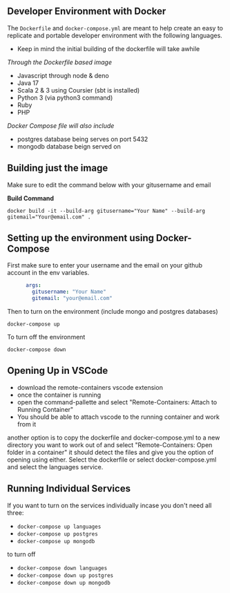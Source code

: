 ## Developer Environment with Docker

The `Dockerfile` and `docker-compose.yml` are meant to help create an easy to replicate and portable developer environment with the following languages.

- Keep in mind the initial building of the dockerfile will take awhile

*Through the Dockerfile based image*
- Javascript through node & deno
- Java 17
- Scala 2 & 3 using Coursier (sbt is installed)
- Python 3 (via python3 command)
- Ruby
- PHP

*Docker Compose file will also include*
- postgres database being serves on port 5432
- mongodb database beign served on 

## Building just the image

Make sure to edit the command below with your gitusername and email

**Build Command**

```
docker build -it --build-arg gitusername="Your Name" --build-arg gitemail="Your@email.com" .
```

## Setting up the environment using Docker-Compose

First make sure to enter your username and the email on your github account in the env variables.

```yml
      args:
        gitusername: "Your Name"
        gitemail: "your@email.com"
```

Then to turn on the environment (include mongo and postgres databases)

```
docker-compose up
```

To turn off the environment

```
docker-compose down
```

## Opening Up in VSCode

- download the remote-containers vscode extension
- once the container is running
- open the command-pallette and select "Remote-Containers: Attach to Running Container"
- You should be able to attach vscode to the running container and work from it

another option is to copy the dockerfile and docker-compose.yml to a new directory you want to work out of and select "Remote-Containers: Open folder in a container" it should detect the files and give you the option of opening using either. Select the dockerfile or select docker-compose.yml and select the languages service.

## Running Individual Services

If you want to turn on the services individually incase you don't need all three:

- `docker-compose up languages`
- `docker-compose up postgres`
- `docker-compose up mongodb` 

to turn off

- `docker-compose down languages`
- `docker-compose down up postgres`
- `docker-compose down up mongodb` 